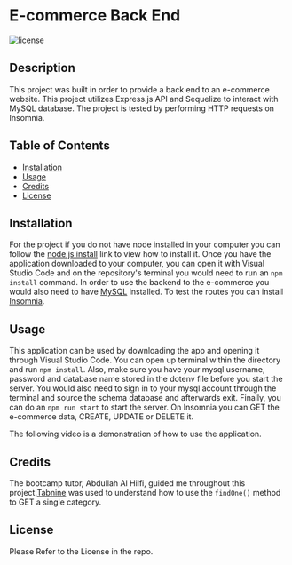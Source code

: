 # E-commerce Back End
![license](https://img.shields.io/badge/License-MIT-teal)

## Description

This project was built in order to provide a back end to an e-commerce website. This project utilizes Express.js API and Sequelize to interact with MySQL database. The project is tested by performing HTTP requests on Insomnia.  

## Table of Contents

- [Installation](#installation)
- [Usage](#usage)
- [Credits](#credits)
- [License](#license)

## Installation

For the project if you do not have node installed in your computer you can follow the [node.js install](https://coding-boot-camp.github.io/full-stack/nodejs/how-to-install-nodejs) link to view how to install it. Once you have the application downloaded to your computer, you can open it with Visual Studio Code and on the repository's terminal you would need to run an `npm install` command. In order to use the backend to the e-commerce you would also need to have [MySQL](https://coding-boot-camp.github.io/full-stack/mysql/mysql-installation-guide) installed. To test the routes you can install [Insomnia](https://insomnia.rest/download).

## Usage

This application can be used by downloading the app and opening it through Visual Studio Code. You can open up terminal within the directory and run `npm install`. Also, make sure you have your mysql username, password and database name stored in the dotenv file before you start the server. You would also need to sign in to your mysql account through the terminal and source the schema database and afterwards exit. Finally, you can do an `npm run start` to start the server. On Insomnia you can GET the e-commerce data, CREATE, UPDATE or DELETE it. 

The following video is a demonstration of how to use the application.

## Credits

The bootcamp tutor, Abdullah Al Hilfi, guided me throughout this project.[Tabnine](https://www.tabnine.com/code/javascript/functions/sequelize/Model/findOne) was used to understand how to use the `findOne()` method to GET a single category.  

## License

Please Refer to the License in the repo.
